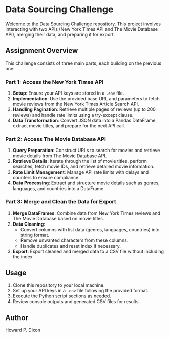 # Data Sourcing Challenge

Welcome to the Data Sourcing Challenge repository. This project involves interacting with two APIs (New York Times API and The Movie Database API), merging their data, and preparing it for export.

## Assignment Overview

This challenge consists of three main parts, each building on the previous one:

### Part 1: Access the New York Times API

1. **Setup**: Ensure your API keys are stored in a `.env` file.
2. **Implementation**: Use the provided base URL and parameters to fetch movie reviews from the New York Times Article Search API.
3. **Handling Pagination**: Retrieve multiple pages of reviews (up to 200 reviews) and handle rate limits using a try-except clause.
4. **Data Transformation**: Convert JSON data into a Pandas DataFrame, extract movie titles, and prepare for the next API call.

### Part 2: Access The Movie Database API

1. **Query Preparation**: Construct URLs to search for movies and retrieve movie details from The Movie Database API.
2. **Retrieve Details**: Iterate through the list of movie titles, perform searches, fetch movie IDs, and retrieve detailed movie information.
3. **Rate Limit Management**: Manage API rate limits with delays and counters to ensure compliance.
4. **Data Processing**: Extract and structure movie details such as genres, languages, and countries into a DataFrame.

### Part 3: Merge and Clean the Data for Export

1. **Merge DataFrames**: Combine data from New York Times reviews and The Movie Database based on movie titles.
2. **Data Cleaning**:
   - Convert columns with list data (genres, languages, countries) into string format.
   - Remove unwanted characters from these columns.
   - Handle duplicates and reset index if necessary.
3. **Export**: Export cleaned and merged data to a CSV file without including the index.

## Usage

1. Clone this repository to your local machine.
2. Set up your API keys in a `.env` file following the provided format.
4. Execute the Python script sections as needed.
5. Review console outputs and generated CSV files for results.

## Author
Howard P. Dixon



